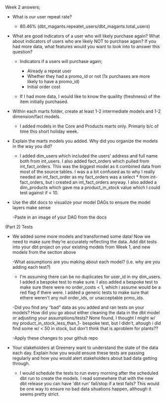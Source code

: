 Week 2 answers;

* What is our user repeat rate?

    - 80.46% (dbt_magants.repeatet_users/dbt_magants.total_users)

* What are good indicators of a user who will likely purchase again? What about indicators of users who are likely NOT to purchase again? If you had more data, what features would you want to look into to answer this question?

    - Indicators if a users will purchase again;
        * Already a repeat user
        * Whether they had a promo_id or not (1x purchases are more likely to have a promo_id)
        * Initial order cost

    - If I had more data, I would like to know the quaility (freshness) of the item initially purchased.

* Within each marts folder, create at least 1-2 intermediate models and 1-2 dimension/fact models.

    * I added models in the Core and Products marts only. Primariy b/c of time this short holiday week.

* Explain the marts models you added. Why did you organize the models in the way you did?

    - I added dim_users which included the users' address and full name both from int_users. I also added fact_orders which pulled from int_fact_orders. This was the biggest model as it combined data from most of the source tables. I was a a bit confused as to why I really needed an int_fact_order as my fact_orders was a select * from int-fact_orders, but i created an int_fact_orders anyway. I also added a dim_products which gave ma a product_in_stock value which I could test against if < 10.

* Use the dbt docs to visualize your model DAGs to ensure the model layers make sense
    
    -Paste in an image of your DAG from the docs

(Part 2) Tests

* We added some more models and transformed some data! Now we need to make sure they’re accurately reflecting the data. Add dbt tests into your dbt project on your existing models from Week 1, and new models from the section above

    -What assumptions are you making about each model? (i.e. why are you adding each test?)

    * I'm assuming there can be no duplicates for user_id in my dim_users. I added a bespoke test to make sure. I also added a bespoke test to make sure there were no order_costs < 1, which i assume would be a red flag if there were. I added a generic tests to make sure that ethere weren't any null order_ids, or unacceptable prmo_ids.

    -Did you find any “bad” data as you added and ran tests on your models? How did you go about either cleaning the data in the dbt model or adjusting your assumptions/tests? None found, I thought I might w/ my product_in_stock_less_than_1- bespoke test, but I didn't, altough i did find some w/ < 50 in stock,  but don't think that is aproblem for plants??

    -Apply these changes to your github repo

* Your stakeholders at Greenery want to understand the state of the data each day. Explain how you would ensure these tests are passing regularly and how you would alert stakeholders about bad data getting through.

    * I would schedule the tests to run every morning after the scheduled dbt run to create the models. I read somewhere that with the new dbt release you can have 'dbt run' fail/stop if a test fails? This would be one way to ensure no bad data situations happen, although it seems pretty strict. 